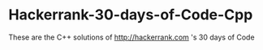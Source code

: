 # Hackerrank-30-days-of-Code-Cpp
These are the C++ solutions of http://hackerrank.com 's 30 days of Code

